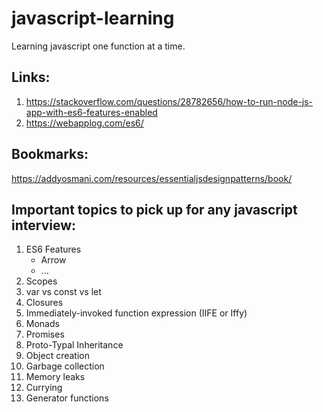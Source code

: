 # javascript-learning
Learning javascript one function at a time.


## Links:
1. https://stackoverflow.com/questions/28782656/how-to-run-node-js-app-with-es6-features-enabled
2. https://webapplog.com/es6/

## Bookmarks:
  https://addyosmani.com/resources/essentialjsdesignpatterns/book/


## Important topics to pick up for any javascript interview:

  1.  ES6 Features 
      -   Arrow
      -   ...
  2.  Scopes
  3.  var vs const vs let
  4.  Closures
  5.  Immediately-invoked function expression (IIFE or Iffy)
  6.  Monads
  7.  Promises
  8.  Proto-Typal Inheritance
  9.  Object creation
  10. Garbage collection
  11. Memory leaks
  12. Currying
  13. Generator functions
 
